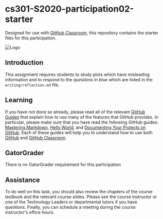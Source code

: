 
# cs301-S2020-participation02-starter

Designed for use with [GitHub Classroom](https://classroom.github.com/), this repository contains the starter files for this participation.

![Logo](writing/graphics/cs301.jpg)

## Introduction

This assignment requires students to study plots which have misleading information and to respond to the _questions in blue_ which are listed in the `writing/reflection.md` file.  


## Learning

If you have not done so already, please read all of the relevant [GitHub Guides](https://guides.github.com/) that explain how to use many of the features that GitHub provides. In particular, please make sure that you have read the following GitHub guides: [Mastering Markdown](https://guides.github.com/features/mastering-markdown/), [Hello World](https://guides.github.com/activities/hello-world/), and [Documenting Your Projects on GitHub](https://guides.github.com/features/wikis/). Each of these guides will help you to understand how to use both [GitHub](http://github.com) and [GitHub Classroom](https://classroom.github.com/).

## GatorGrader
There is no GatorGrader requirement for this participation

## Assistance
To do well on this task, you should also review the chapters of the course textbook and the relevant course slides. Please see the course instructor or one of the Technology Leaders or departmental tutors if you have questions. Finally, you can schedule a meeting during the course instructor's office hours.
